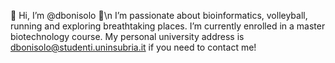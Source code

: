 👋 Hi, I’m @dbonisolo 👋\n
I’m passionate about bioinformatics, volleyball, running and exploring breathtaking places.
I’m currently enrolled in a master biotechnology course.
My personal university address is dbonisolo@studenti.uninsubria.it if you need to contact me!


<!---
dbonisolo/dbonisolo is a ✨ special ✨ repository because its `README.md` (this file) appears on your GitHub profile.
You can click the Preview link to take a look at your changes.
--->
